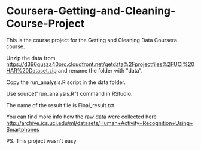 # Coursera-Getting-and-Cleaning-Course-Project


This is the course project for the Getting and Cleaning Data Coursera course.

Unzip the data from https://d396qusza40orc.cloudfront.net/getdata%2Fprojectfiles%2FUCI%20HAR%20Dataset.zip and rename the folder with "data".

Copy the run_analysis.R script in the data folder.

Use source("run_analysis.R") command in RStudio. 

The name of the result file is Final_result.txt.

You can find more info how the raw data were collected here
http://archive.ics.uci.edu/ml/datasets/Human+Activity+Recognition+Using+Smartphones

PS. This project wasn't easy

